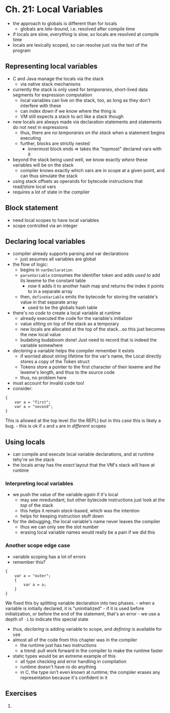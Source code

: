 # Ch. 21: Local Variables

- the approach to globals is different than for locals
    - globals are *late-bound*, i.e. resolved after compile time
- if locals are slow, *everything* is slow, so locals are resolved at compile time
- locals are lexically scoped, so can resolve just via the text of the program

## Representing local variables

- C and Java manage the locals via the stack
    - via native stack mechanisms
- currently the stack is only used for *temporaries*, short-lived data segments for expression computation
    - local variables can live on the stack, too, as long as they don't interfere with these
    - can index down if we know where the thing is
    - VM still expects a stack to act like a stack though
- new locals are always made via declaration statements and statements do not nest in expressions
    - thus, there are *no temporaries on the stack* when a statement begins executing
    - further, blocks are strictly nested
        - innermost block ends $\Rightarrow$ takes the "topmost" declared vars with it
- beyond the stack being used well, we know exactly *where* these variables will be on the stack
    - compiler knows exactly which vars are in scope at a given point, and can thus simulate the stack
- using stack offsets as operands for bytecode instructions that read/store local vars
- requires a lot of state in the compiler

## Block statement

- need local scopes to have local variables
- scope controlled via an integer

## Declaring local variables

- compiler already supports parsing and var declarations
    - just assumes all variables are global
- the flow of logic:
    - begins in `varDeclaration`
    - `parseVariable` consumes the identifier token and adds *used to* add its lexeme to the constant table
        - *now* it adds it to another hash map and returns the index it points to in a separate array
    - then, `defineVariable` emits the bytecode for storing the variable's value in that separate array
        - used to be the globals hash table
- there's *no code* to create a local variable at runtime
    - already executed the code for the variable's initializer
    - value sitting on top of the stack as a temporary
    - new locals are allocated at the top of the stack...so this just becomes the new local value
    - budabing budaboom done! Just need to record that is indeed the variable somewhere
- *declaring* a variable helps the compiler remember it exists
    - if worried about string lifetime for the var's name, the Local directly stores a copy of the Token struct
    - Tokens store a pointer to the first character of their lexeme and the lexeme's length, and thus to the source code
    - thus, no problem here
- must account for invalid code too!
- consider:
```
{
    var a = "first";
    var a = "second";
} 
```
This is allowed at the top level (for the REPL) but in this case this is likely a bug.
    - this is ok if `a` and `a` are in *different* scopes

## Using locals

- can compile and execute local variable declarations, and at runtime tehy're on the stack
- the locals array has the *exact* layout that the VM's stack will have at runtime

### Interpreting local variables

- we push the value of the variable *again* if it's local
    - may see mredundant, but other bytecode instructions just look at the *top* of the stack
    - this helps it remain *stack*-based, which was the intention
    - helps for keeping instruction stuff down
- for the debugging, the local variable's name never leaves the compiler
    - thus we can only see the slot number
    - erasing local variable names would really be a pain if we did this

### Another scope edge case

- variable scoping has a lot of errors
- remember this?
```
{
    var a = "outer";
    {
        var a = a;
    } 
} 
```
We fixed this by splitting variable declaration into two phases.
    - when a variable is initially declared, it is "uninitialized"
    - if it is used before initialization, or before the end of the statement, that's an error
    - we use a depth of `-1` to indicate this special state
- thus, *declaring* is adding variable to scope, and *defining* is available for use
- almost all of the code from this chapter was in the compiler
    - the runtime just has two instructions
    - a trend: pull work forward in the compiler to make the runtime faster
- static types would be an extreme example of this
    - all type checking and error handling in compilation
    - runtime doesn't have ro do anything
    - in C, the type isn't even known at runtime; the compiler erases any representation because it's confident in it

## Exercises

1. 

